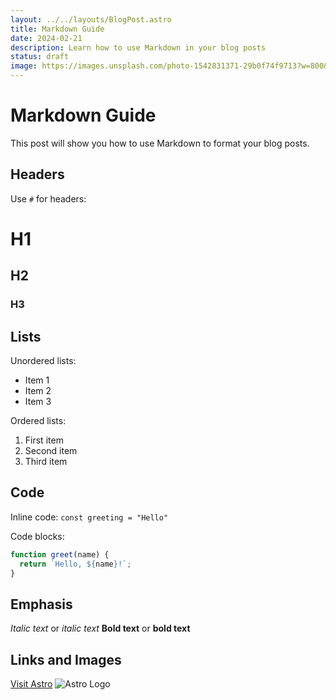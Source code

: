 ```yaml
---
layout: ../../layouts/BlogPost.astro
title: Markdown Guide
date: 2024-02-21
description: Learn how to use Markdown in your blog posts
status: draft
image: https://images.unsplash.com/photo-1542831371-29b0f74f9713?w=800&auto=format&fit=crop
---
```


# Markdown Guide

This post will show you how to use Markdown to format your blog posts.

## Headers

Use `#` for headers:

# H1
## H2
### H3

## Lists

Unordered lists:
- Item 1
- Item 2
- Item 3

Ordered lists:
1. First item
2. Second item
3. Third item

## Code

Inline code: `const greeting = "Hello"`

Code blocks:
```javascript
function greet(name) {
  return `Hello, ${name}!`;
}
```

## Emphasis

*Italic text* or _italic text_
**Bold text** or __bold text__

## Links and Images

[Visit Astro](https://astro.build)
![Astro Logo](https://astro.build/assets/press/astro-logo-dark.svg)